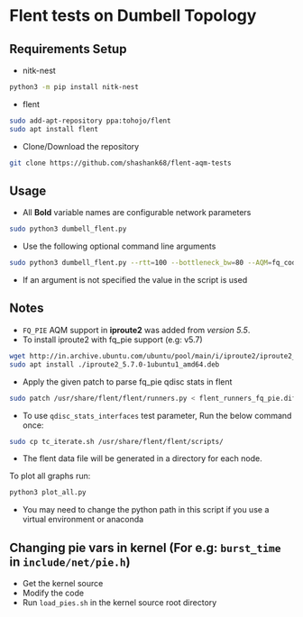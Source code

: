 # Flent tests on Dumbell Topology

## Requirements Setup

* nitk-nest

```bash
python3 -m pip install nitk-nest
```

* flent

```bash
sudo add-apt-repository ppa:tohojo/flent
sudo apt install flent
```

* Clone/Download the repository

```bash
git clone https://github.com/shashank68/flent-aqm-tests
```


## Usage

- All **Bold** variable names are configurable network parameters

```bash
sudo python3 dumbell_flent.py
```


- Use the following optional command line arguments 
```bash
sudo python3 dumbell_flent.py --rtt=100 --bottleneck_bw=80 --AQM=fq_codel --cong_control_algo=cubic --ecn=No --offloads=Yes
```
- If an argument is not specified the value in the script is used

## Notes
- `FQ_PIE` AQM support in **iproute2** was added from _version 5.5_.
- To install iproute2 with fq_pie support (e.g: v5.7)

```bash
wget http://in.archive.ubuntu.com/ubuntu/pool/main/i/iproute2/iproute2_5.7.0-1ubuntu1_amd64.deb
sudo apt install ./iproute2_5.7.0-1ubuntu1_amd64.deb
```

- Apply the given patch to parse fq_pie qdisc stats in flent
```bash
sudo patch /usr/share/flent/flent/runners.py < flent_runners_fq_pie.diff
```

- To use `qdisc_stats_interfaces` test parameter, Run the below command once:

```bash
sudo cp tc_iterate.sh /usr/share/flent/flent/scripts/
```

- The flent data file will be generated in a directory for each node.

To plot all graphs run:
```bash
python3 plot_all.py
```
- You may need to change the python path in this script if you use a virtual environment or anaconda


## Changing pie vars in kernel (For e.g: `burst_time` in `include/net/pie.h`)

- Get the kernel source
- Modify the code
- Run ```load_pies.sh``` in the kernel source root directory